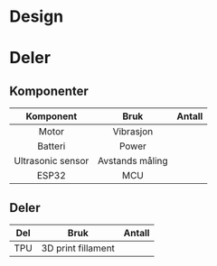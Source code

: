 # Design

# Deler
## Komponenter
|Komponent|Bruk|Antall|
|:---------:|:-----:|:-----:|
|Motor|Vibrasjon||
|Batteri|Power||
|Ultrasonic sensor|Avstands måling||
|ESP32|MCU||

## Deler
|Del|Bruk|Antall|
|:---------:|:-----:|:-----:|
|TPU|3D print fillament||
